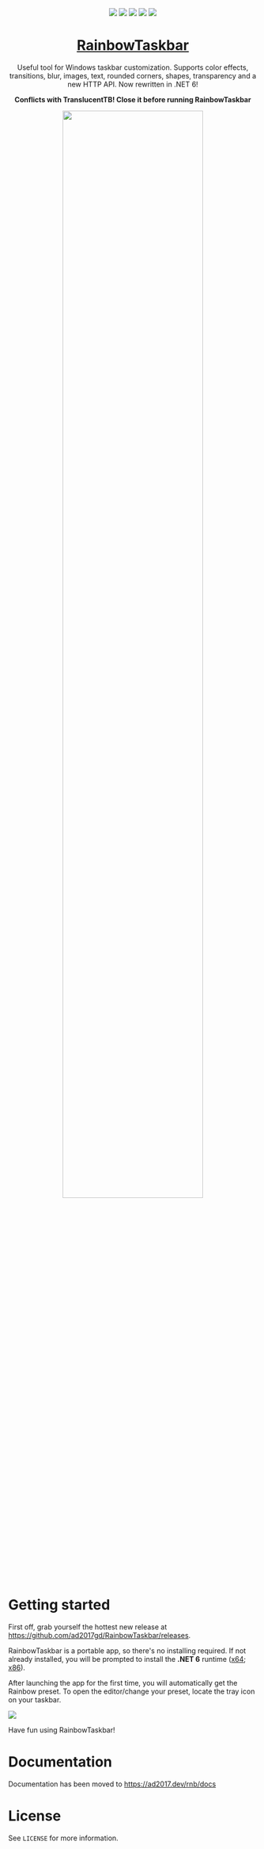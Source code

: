 <div align="center">
   <a href="../../stargazers"><img src="https://img.shields.io/github/stars/ad2017gd/RainbowTaskbar?style=for-the-badge"></a>
   <a href="LICENSE"><img src="https://img.shields.io/github/license/ad2017gd/RainbowTaskbar?style=for-the-badge"></a>
   <a href="../../issues"><img src="https://img.shields.io/github/issues/ad2017gd/RainbowTaskbar?style=for-the-badge"></a>
   <a href="../../releases"><img src="https://img.shields.io/github/v/release/ad2017gd/RainbowTaskbar?style=for-the-badge"></a>
   <a href="https://paypal.me/ad2k17"><img src="https://img.shields.io/badge/donators-3-red?style=for-the-badge&logo=paypal"></a>   
   
   <h1><a href="https://ad2017.dev/rnb">RainbowTaskbar</a></h1>
<p>Useful tool for Windows taskbar customization. Supports color effects, transitions, blur, images, text, rounded corners, shapes, transparency and a new HTTP API. Now rewritten in .NET 6!</p>
   <p><strong>Conflicts with TranslucentTB! Close it before running RainbowTaskbar</strong></p>


   <img style="margin: 0 auto; width: 75%;" src="https://user-images.githubusercontent.com/39013925/139352818-714ccc11-1e08-4e19-bd82-b4f24610d082.png">
<br>
<br>
<br>
</div>

# Getting started
First off, grab yourself the hottest new release at https://github.com/ad2017gd/RainbowTaskbar/releases.

RainbowTaskbar is a portable app, so there's no installing required. If not already installed, you will be prompted to install the **.NET 6** runtime ([x64](https://dotnet.microsoft.com/en-us/download/dotnet/thank-you/runtime-desktop-6.0.7-windows-x64-installer); [x86](https://dotnet.microsoft.com/en-us/download/dotnet/thank-you/runtime-desktop-6.0.7-windows-x86-installer)).

After launching the app for the first time, you will automatically get the Rainbow preset. To open the editor/change your preset, locate the tray icon
on your taskbar.

![](https://ad2017.dev/rnb/assets/tray.png)

Have fun using RainbowTaskbar!

# Documentation
Documentation has been moved to https://ad2017.dev/rnb/docs

# License
See `LICENSE` for more information.
